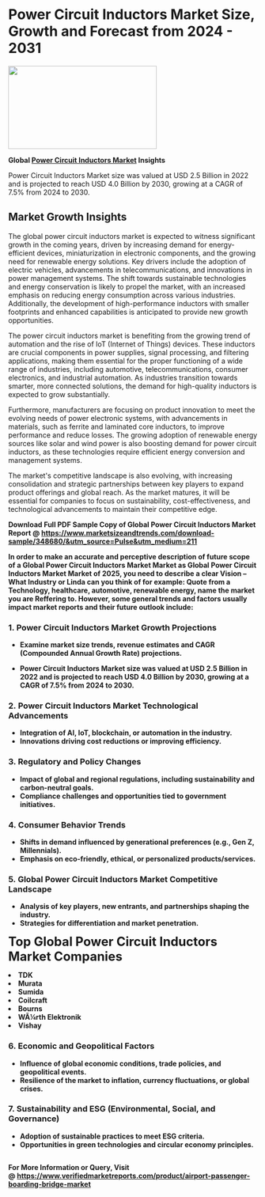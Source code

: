 <H1>Power Circuit Inductors Market Size, Growth and Forecast from 2024 - 2031</H1><img class="aligncenter size-medium wp-image-584254" src="https://thirdeyenews.in/wp-content/uploads/2024/09/Global-Market-Research-300x168.jpeg" alt="" width="300" height="168" /><p><strong>Global&nbsp;<a href="https://www.marketsizeandtrends.com/download-sample/348680/&amp;utm_source=Pulse&amp;utm_medium=211">Power Circuit Inductors Market</a> Insights</strong></p><p>Power Circuit Inductors Market size was valued at USD 2.5 Billion in 2022 and is projected to reach USD 4.0 Billion by 2030, growing at a CAGR of 7.5% from 2024 to 2030.</p><p><h2>Market Growth Insights</h2> <p>The global power circuit inductors market is expected to witness significant growth in the coming years, driven by increasing demand for energy-efficient devices, miniaturization in electronic components, and the growing need for renewable energy solutions. Key drivers include the adoption of electric vehicles, advancements in telecommunications, and innovations in power management systems. The shift towards sustainable technologies and energy conservation is likely to propel the market, with an increased emphasis on reducing energy consumption across various industries. Additionally, the development of high-performance inductors with smaller footprints and enhanced capabilities is anticipated to provide new growth opportunities.</p> <p><strong></strong></p> <p>The power circuit inductors market is benefiting from the growing trend of automation and the rise of IoT (Internet of Things) devices. These inductors are crucial components in power supplies, signal processing, and filtering applications, making them essential for the proper functioning of a wide range of industries, including automotive, telecommunications, consumer electronics, and industrial automation. As industries transition towards smarter, more connected solutions, the demand for high-quality inductors is expected to grow substantially.</p> <p>Furthermore, manufacturers are focusing on product innovation to meet the evolving needs of power electronic systems, with advancements in materials, such as ferrite and laminated core inductors, to improve performance and reduce losses. The growing adoption of renewable energy sources like solar and wind power is also boosting demand for power circuit inductors, as these technologies require efficient energy conversion and management systems.</p> <p>The market's competitive landscape is also evolving, with increasing consolidation and strategic partnerships between key players to expand product offerings and global reach. As the market matures, it will be essential for companies to focus on sustainability, cost-effectiveness, and technological advancements to maintain their competitive edge.</p> <p><strong></p><p><span class=""><strong>Download Full PDF Sample Copy of Global Power Circuit Inductors Market Report</strong> @ <a href="https://www.marketsizeandtrends.com/download-sample/348680/&amp;utm_source=Pulse&amp;utm_medium=211" target="_blank">https://www.marketsizeandtrends.com/download-sample/348680/&amp;utm_source=Pulse&amp;utm_medium=211</a></span></p><p>In order to make an accurate and perceptive description of future scope of a Global&nbsp;Power Circuit Inductors Market Market as Global&nbsp;Power Circuit Inductors Market Market of 2025, you need to describe a clear Vision &ndash; What Industry or Linda can you think of for example: Quote from a Technology, healthcare, automotive, renewable energy, name the market you are Reffering to. However, some general trends and factors usually impact market reports and their future outlook include:</p><h3>1.&nbsp;<strong>Power Circuit Inductors Market Growth Projections</strong></h3><ul><li>Examine market size trends, revenue estimates and CAGR (Compounded Annual Growth Rate) projections.</li><li><p>Power Circuit Inductors Market size was valued at USD 2.5 Billion in 2022 and is projected to reach USD 4.0 Billion by 2030, growing at a CAGR of 7.5% from 2024 to 2030.</p></li></ul><h3>2.&nbsp;<strong>Power Circuit Inductors Market Technological Advancements</strong></h3><ul><li>Integration of AI, IoT, blockchain, or automation in the industry.</li><li>Innovations driving cost reductions or improving efficiency.</li></ul><h3>3.&nbsp;<strong>Regulatory and Policy Changes</strong></h3><ul><li>Impact of global and regional regulations, including sustainability and carbon-neutral goals.</li><li>Compliance challenges and opportunities tied to government initiatives.</li></ul><h3>4.&nbsp;<strong>Consumer Behavior Trends</strong></h3><ul><li>Shifts in demand influenced by generational preferences (e.g., Gen Z, Millennials).</li><li>Emphasis on eco-friendly, ethical, or personalized products/services.</li></ul><h3>5.&nbsp;<strong>Global Power Circuit Inductors Market Competitive Landscape</strong></h3><ul><li>Analysis of key players, new entrants, and partnerships shaping the industry.</li><li>Strategies for differentiation and market penetration.</li></ul><p data-pm-slice="1 1 []"><span style="color: inherit; font-family: inherit; font-size: 25px;">Top Global Power Circuit Inductors Market Companies</span></p><div class="" data-test-id=""><p><li>TDK</li><li> Murata</li><li> Sumida</li><li> Coilcraft</li><li> Bourns</li><li> WÃ¼rth Elektronik</li><li> Vishay</li></p></div><h3>6.&nbsp;<strong>Economic and Geopolitical Factors</strong></h3><ul><li>Influence of global economic conditions, trade policies, and geopolitical events.</li><li>Resilience of the market to inflation, currency fluctuations, or global crises.</li></ul><h3>7.&nbsp;<strong>Sustainability and ESG (Environmental, Social, and Governance)</strong></h3><ul><li>Adoption of sustainable practices to meet ESG criteria.</li><li>Opportunities in green technologies and circular economy principles.</li></ul><h2><strong style="font-size: 14px;">For More Information or Query, Visit @&nbsp;</strong><a style="background-color: #ffffff; font-size: 14px;" href="https://www.marketsizeandtrends.com/report/power-circuit-inductors-market/" target="_blank">https://www.verifiedmarketreports.com/product/airport-passenger-boarding-bridge-market</a></h2>
